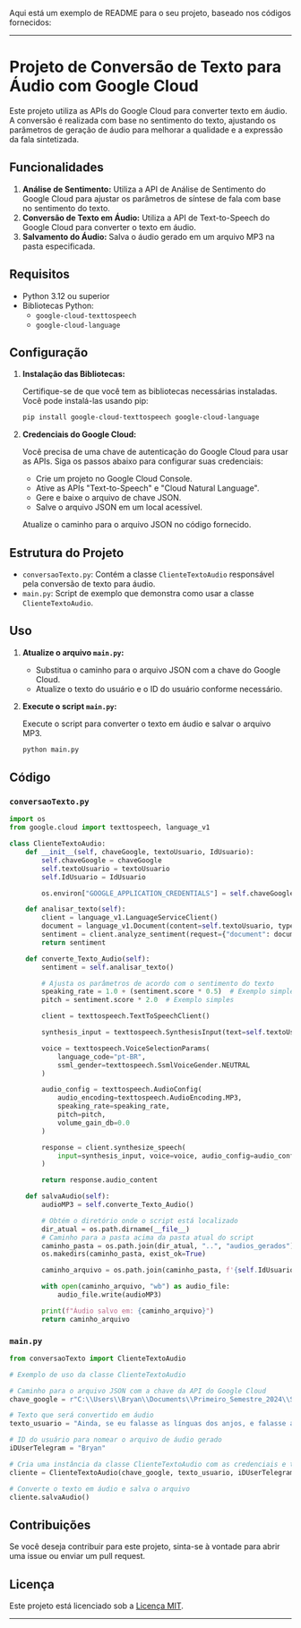 Aqui está um exemplo de README para o seu projeto, baseado nos códigos fornecidos:

---

# Projeto de Conversão de Texto para Áudio com Google Cloud

Este projeto utiliza as APIs do Google Cloud para converter texto em áudio. A conversão é realizada com base no sentimento do texto, ajustando os parâmetros de geração de áudio para melhorar a qualidade e a expressão da fala sintetizada.

## Funcionalidades

1. **Análise de Sentimento:** Utiliza a API de Análise de Sentimento do Google Cloud para ajustar os parâmetros de síntese de fala com base no sentimento do texto.
2. **Conversão de Texto em Áudio:** Utiliza a API de Text-to-Speech do Google Cloud para converter o texto em áudio.
3. **Salvamento do Áudio:** Salva o áudio gerado em um arquivo MP3 na pasta especificada.

## Requisitos

- Python 3.12 ou superior
- Bibliotecas Python:
  - `google-cloud-texttospeech`
  - `google-cloud-language`

## Configuração

1. **Instalação das Bibliotecas:**

   Certifique-se de que você tem as bibliotecas necessárias instaladas. Você pode instalá-las usando pip:

   ```bash
   pip install google-cloud-texttospeech google-cloud-language
   ```

2. **Credenciais do Google Cloud:**

   Você precisa de uma chave de autenticação do Google Cloud para usar as APIs. Siga os passos abaixo para configurar suas credenciais:

   - Crie um projeto no Google Cloud Console.
   - Ative as APIs "Text-to-Speech" e "Cloud Natural Language".
   - Gere e baixe o arquivo de chave JSON.
   - Salve o arquivo JSON em um local acessível.

   Atualize o caminho para o arquivo JSON no código fornecido.

## Estrutura do Projeto

- `conversaoTexto.py`: Contém a classe `ClienteTextoAudio` responsável pela conversão de texto para áudio.
- `main.py`: Script de exemplo que demonstra como usar a classe `ClienteTextoAudio`.

## Uso

1. **Atualize o arquivo `main.py`:**

   - Substitua o caminho para o arquivo JSON com a chave do Google Cloud.
   - Atualize o texto do usuário e o ID do usuário conforme necessário.

2. **Execute o script `main.py`:**

   Execute o script para converter o texto em áudio e salvar o arquivo MP3.

   ```bash
   python main.py
   ```

## Código

### `conversaoTexto.py`

```python
import os
from google.cloud import texttospeech, language_v1

class ClienteTextoAudio:
    def __init__(self, chaveGoogle, textoUsuario, IdUsuario):
        self.chaveGoogle = chaveGoogle
        self.textoUsuario = textoUsuario
        self.IdUsuario = IdUsuario

        os.environ["GOOGLE_APPLICATION_CREDENTIALS"] = self.chaveGoogle

    def analisar_texto(self):
        client = language_v1.LanguageServiceClient()
        document = language_v1.Document(content=self.textoUsuario, type_=language_v1.Document.Type.PLAIN_TEXT)
        sentiment = client.analyze_sentiment(request={"document": document}).document_sentiment
        return sentiment

    def converte_Texto_Audio(self):
        sentiment = self.analisar_texto()

        # Ajusta os parâmetros de acordo com o sentimento do texto
        speaking_rate = 1.0 + (sentiment.score * 0.5)  # Exemplo simples
        pitch = sentiment.score * 2.0  # Exemplo simples

        client = texttospeech.TextToSpeechClient()

        synthesis_input = texttospeech.SynthesisInput(text=self.textoUsuario)

        voice = texttospeech.VoiceSelectionParams(
            language_code="pt-BR",
            ssml_gender=texttospeech.SsmlVoiceGender.NEUTRAL
        )

        audio_config = texttospeech.AudioConfig(
            audio_encoding=texttospeech.AudioEncoding.MP3,
            speaking_rate=speaking_rate,
            pitch=pitch,
            volume_gain_db=0.0
        )

        response = client.synthesize_speech(
            input=synthesis_input, voice=voice, audio_config=audio_config
        )

        return response.audio_content

    def salvaAudio(self):
        audioMP3 = self.converte_Texto_Audio()

        # Obtém o diretório onde o script está localizado
        dir_atual = os.path.dirname(__file__)
        # Caminho para a pasta acima da pasta atual do script
        caminho_pasta = os.path.join(dir_atual, "..", "audios_gerados")
        os.makedirs(caminho_pasta, exist_ok=True)

        caminho_arquivo = os.path.join(caminho_pasta, f'{self.IdUsuario}_Audio.mp3')

        with open(caminho_arquivo, "wb") as audio_file:
            audio_file.write(audioMP3)

        print(f"Áudio salvo em: {caminho_arquivo}")
        return caminho_arquivo
```

### `main.py`

```python
from conversaoTexto import ClienteTextoAudio

# Exemplo de uso da classe ClienteTextoAudio

# Caminho para o arquivo JSON com a chave da API do Google Cloud
chave_google = r"C:\\Users\\Bryan\\Documents\\Primeiro_Semestre_2024\\Sistemas_Distribuidos_UFPA\\Trabalhos_Praticos\\Trabalho_03\\chavesAPI\\texto-voz-434113-bc9f956b802e.json"

# Texto que será convertido em áudio
texto_usuario = "Ainda, se eu falasse as línguas dos anjos, e falasse a língua dos anjos, sem amor, eu nada seria..."

# ID do usuário para nomear o arquivo de áudio gerado
iDUserTelegram = "Bryan"

# Cria uma instância da classe ClienteTextoAudio com as credenciais e texto fornecidos
cliente = ClienteTextoAudio(chave_google, texto_usuario, iDUserTelegram)

# Converte o texto em áudio e salva o arquivo
cliente.salvaAudio()
```

## Contribuições

Se você deseja contribuir para este projeto, sinta-se à vontade para abrir uma issue ou enviar um pull request.

## Licença

Este projeto está licenciado sob a [Licença MIT](LICENSE).

---
